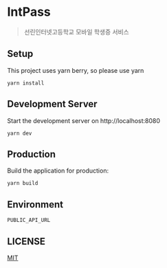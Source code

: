 # IntPass

> 선린인터넷고등학교 모바일 학생증 서비스

## Setup
This project uses yarn berry, so please use yarn
```
yarn install
```

## Development Server
Start the development server on http://localhost:8080
```
yarn dev
```

## Production
Build the application for production:
```
yarn build
```

## Environment
```
PUBLIC_API_URL
```

## LICENSE
[MIT](LICENSE)